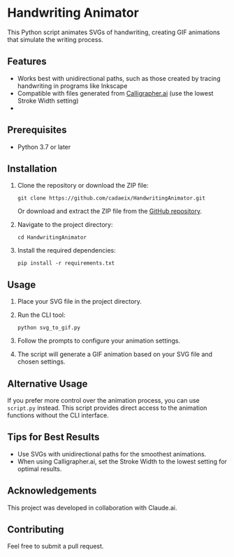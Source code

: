 # Handwriting Animator

This Python script animates SVGs of handwriting, creating GIF animations that simulate the writing process.

## Features

- Works best with unidirectional paths, such as those created by tracing handwriting in programs like Inkscape
- Compatible with files generated from [Calligrapher.ai](https://www.calligrapher.ai/) (use the lowest Stroke Width setting)
- 
## Prerequisites

- Python 3.7 or later

## Installation

1. Clone the repository or download the ZIP file:
   ```
   git clone https://github.com/cadaeix/HandwritingAnimator.git
   ```
   Or download and extract the ZIP file from the [GitHub repository](https://github.com/cadaeix/HandwritingAnimator).

2. Navigate to the project directory:
   ```
   cd HandwritingAnimator
   ```

3. Install the required dependencies:
   ```
   pip install -r requirements.txt
   ```

## Usage

1. Place your SVG file in the project directory.

2. Run the CLI tool:
   ```
   python svg_to_gif.py
   ```

3. Follow the prompts to configure your animation settings.

4. The script will generate a GIF animation based on your SVG file and chosen settings.

## Alternative Usage

If you prefer more control over the animation process, you can use `script.py` instead. This script provides direct access to the animation functions without the CLI interface.

## Tips for Best Results

- Use SVGs with unidirectional paths for the smoothest animations.
- When using Calligrapher.ai, set the Stroke Width to the lowest setting for optimal results.

## Acknowledgements

This project was developed in collaboration with Claude.ai.

## Contributing

Feel free to submit a pull request.
